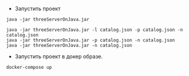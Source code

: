* Запустить проект

```
java -jar threeServerOnJava.jar
```

```
java -jar threeServerOnJava.jar -l catalog.json -p catalog.json -n catalog.json 
java -jar threeServerOnJava.jar -p catalog.json -n catalog.json 
java -jar threeServerOnJava.jar -n catalog.json 
``` 

* Запустить проект в докер образе.

```
docker-compose up
```
 
